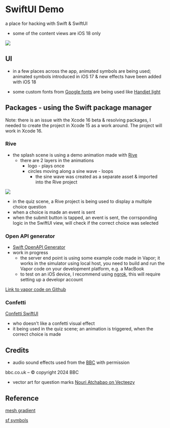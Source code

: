 # SwiftUI Demo
 a place for hacking with Swift & SwiftUI
 
 * some of the content views are iOS 18 only

![](https://github.com/user-attachments/assets/ec5fc2a4-287f-4c4a-aaf7-b4a40fdccb3e)

 ## UI 
 
 * in a few places across the app, animated symbols are being used; animated symbols introduced in iOS 17 & new effects have been added with iOS 18
 
 * some custom fonts from [Google fonts](https://fonts.google.com) are being used like [Handjet light](https://fonts.google.com/share?selection.family=Handjet:wght@100..900)
 


## Packages - using the Swift package manager

Note: there is an issue with the Xcode 16 beta & resolving packages, I needed to create the project in Xcode 15 as a work around.  The project will work in Xcode 16.
 
 ### Rive
 
* the splash scene is using a demo animation made with [Rive](https://www.rive.app)
    * there are 2 layers in the animations
        * logo - plays once
        * circles moving along a sine wave - loops
            * the sine wave was created as a separate asset & imported into the Rive project
 
 ![](https://github.com/user-attachments/assets/2e4e4a0f-f33b-4aa9-a373-63f271d94d97)
 
 * in the quiz scene, a Rive project is being used to display a multiple choice question
  * when a choice is made an event is sent
  * when the submit button is tapped, an event is sent, the corrsponding logic in the SwiftUI view, will check if the correct choice was selected

### Open API generator

* [Swift OpenAPI Generator](https://github.com/apple/swift-openapi-generator)
* work in progress
  * the server end point is using some example code made in Vapor; it works in the simulator using local host, you need to build and run the Vapor code on your development platform, e.g. a MacBook
  * to test on an iOS device, I recommend using [ngrok](https://ngrok.com), this will require setting up a developr account

[Link to vapor code on Github](https://github.com/apple/swift-openapi-generator/tree/main/Examples/hello-world-vapor-server-example)

### Confetti

[Confetti SwiftUI](https://github.com/simibac/ConfettiSwiftUI/tree/master)
* who doesn't like a confetti visual effect
* it being used in the quiz scene; an animation is triggered, when the correct choice is made


## Credits

* audio sound effects used from the [BBC](https://sound-effects.bbcrewind.co.uk) with permission

bbc.co.uk – © copyright 2024 BBC

* vector art for question marks [Nouri Atchabao on Vecteezy](https://www.vecteezy.com/members/norasfedd)

## Reference

[mesh gradient](https://developer.apple.com/documentation/SwiftUI/MeshGradient)

[sf symbols](https://developer.apple.com/design/human-interface-guidelines/sf-symbols/)
